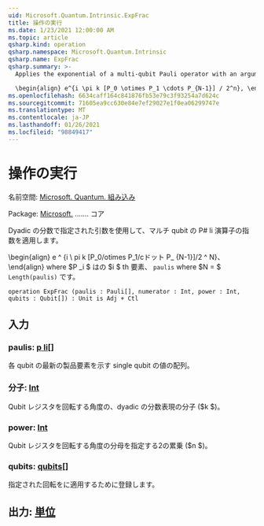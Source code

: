 ```yaml
---
uid: Microsoft.Quantum.Intrinsic.ExpFrac
title: 操作の実行
ms.date: 1/23/2021 12:00:00 AM
ms.topic: article
qsharp.kind: operation
qsharp.namespace: Microsoft.Quantum.Intrinsic
qsharp.name: ExpFrac
qsharp.summary: >-
  Applies the exponential of a multi-qubit Pauli operator with an argument given by a dyadic fraction.

  \begin{align} e^{i \pi k [P_0 \otimes P_1 \cdots P_{N-1}] / 2^n}, \end{align} where $P_i$ is the $i$th element of `paulis`, and where $N = $`Length(paulis)`.
ms.openlocfilehash: 6634caff164c841876fb53e79c3f93254a7d624c
ms.sourcegitcommit: 71605ea9cc630e84e7ef29027e1f0ea06299747e
ms.translationtype: MT
ms.contentlocale: ja-JP
ms.lasthandoff: 01/26/2021
ms.locfileid: "98849417"
---
```

# <a name="expfrac-operation"></a>操作の実行

名前空間: [Microsoft. Quantum. 組み込み](xref:Microsoft.Quantum.Intrinsic)

Package: [Microsoft.](https://nuget.org/packages/Microsoft.Quantum.QSharp.Core) ....... コア


Dyadic の分数で指定された引数を使用して、マルチ qubit の P# li 演算子の指数を適用します。

\begin{align} e ^ {i \ pi k [P_0/otimes P_1/cドット P_ {N-1}]/2 ^ N}、\end{align} where $P _i $ はの $i $ th 要素、 `paulis` where $N = $ `Length(paulis)` です。

```qsharp
operation ExpFrac (paulis : Pauli[], numerator : Int, power : Int, qubits : Qubit[]) : Unit is Adj + Ctl
```


## <a name="input"></a>入力

### <a name="paulis--pauli"></a>paulis: [p li](xref:microsoft.quantum.lang-ref.pauli)[]

各 qubit の最新の製品要素を示す single qubit の値の配列。


### <a name="numerator--int"></a>分子: [Int](xref:microsoft.quantum.lang-ref.int)

Qubit レジスタを回転する角度の、dyadic の分数表現の分子 ($k $)。


### <a name="power--int"></a>power: [Int](xref:microsoft.quantum.lang-ref.int)

Qubit レジスタを回転する角度の分母を指定する2の累乗 ($n $)。


### <a name="qubits--qubit"></a>qubits: [qubits](xref:microsoft.quantum.lang-ref.qubit)[]

指定された回転をに適用するために登録します。



## <a name="output--unit"></a>出力: [単位](xref:microsoft.quantum.lang-ref.unit)

